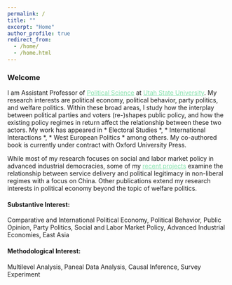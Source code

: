 ```yaml
---
permalink: /
title: ""
excerpt: "Home"
author_profile: true
redirect_from: 
  - /home/
  - /home.html
---
```


### Welcome

<dl>
I am Assistant Professor of <a href="https://politicalscience.usu.edu/" style="color: #82E0AA">Political Science</a> at <a href="https://www.usu.edu/" style="color: #82E0AA">Utah State University</a>. My research interests are political economy, political behavior, party politics, and welfare politics. Within these broad areas, I study how the interplay between political parties and voters (re-)shapes public policy, and how the existing policy regimes in return affect the relationship between these two actors. My work has appeared in * Electoral Studies *, * International Interactions *, * West European Politics * among others. My co-authored book is currently under contract with Oxford University Press.
</dl>

<dl>
While most of my research focuses on social and labor market policy in advanced industrial democracies, some of my <a href="https://yesolakweon.github.io/research/" style="color: #82E0AA">recent projects</a> examine the relationship between service delivery and political legitimacy in non-liberal regimes with a focus on China. Other publications extend my research interests in political economy beyond the topic of welfare politics. 

</dl>

#### Substantive Interest:
Comparative and International Political Economy, Political Behavior, Public Opinion, Party Politics, Social and Labor Market Policy, Advanced Industrial Economies, East Asia

#### Methodological Interest:
Multilevel Analysis, Paneal Data Analysis, Causal Inference, Survey Experiment
